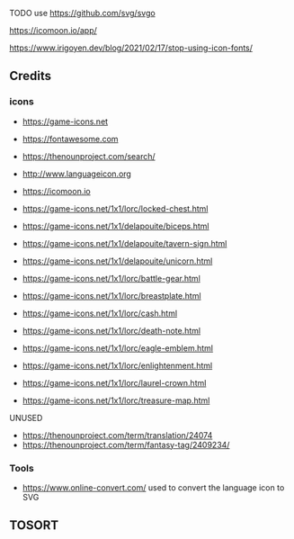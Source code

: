 

TODO use https://github.com/svg/svgo

https://icomoon.io/app/

https://www.irigoyen.dev/blog/2021/02/17/stop-using-icon-fonts/

## Credits

### icons

* https://game-icons.net
* https://fontawesome.com
* https://thenounproject.com/search/
* http://www.languageicon.org
* https://icomoon.io


* https://game-icons.net/1x1/lorc/locked-chest.html
* https://game-icons.net/1x1/delapouite/biceps.html
* https://game-icons.net/1x1/delapouite/tavern-sign.html
* https://game-icons.net/1x1/delapouite/unicorn.html
* https://game-icons.net/1x1/lorc/battle-gear.html
* https://game-icons.net/1x1/lorc/breastplate.html
* https://game-icons.net/1x1/lorc/cash.html
* https://game-icons.net/1x1/lorc/death-note.html
* https://game-icons.net/1x1/lorc/eagle-emblem.html
* https://game-icons.net/1x1/lorc/enlightenment.html
* https://game-icons.net/1x1/lorc/laurel-crown.html
* https://game-icons.net/1x1/lorc/treasure-map.html


UNUSED
- https://thenounproject.com/term/translation/24074
- https://thenounproject.com/term/fantasy-tag/2409234/


### Tools

* https://www.online-convert.com/ used to convert the language icon to SVG


## TOSORT

